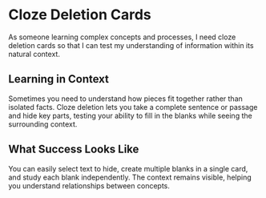 # Cloze Deletion Cards

As someone learning complex concepts and processes, I need cloze deletion cards so that I can test my understanding of information within its natural context.

## Learning in Context

Sometimes you need to understand how pieces fit together rather than isolated facts. Cloze deletion lets you take a complete sentence or passage and hide key parts, testing your ability to fill in the blanks while seeing the surrounding context.

## What Success Looks Like

You can easily select text to hide, create multiple blanks in a single card, and study each blank independently. The context remains visible, helping you understand relationships between concepts.